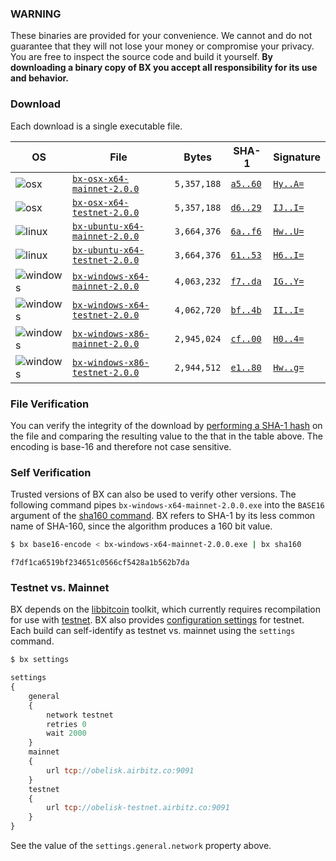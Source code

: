 ### WARNING
These binaries are provided for your convenience. We cannot and do not guarantee that they will not lose your money or compromise your privacy. You are free to inspect the source code and build it yourself. **By downloading a binary copy of BX you accept all responsibility for its use and behavior.**

### Download
Each download is a single executable file.

| OS | File | Bytes | SHA-1 | Signature |
|----|------|-------|-------|-----------|
| ![osx](https://github.com/libbitcoin/libbitcoin-explorer/wiki/osx.png)         | [`bx-osx-x64-mainnet-2.0.0`]()         | `5,357,188` | [`a5..60`](#a59227ab8b7b63a14f5faffcfd30ed30e47f0c60) | [`Hy..A=`](#HyTjsXlSGktaG2W9wbnhzdvRohZSs4kH5DP4lUqDmy2DXoLMo9P5kAVAdf54sPGmycHwVo0kevxM0pdkk6AU2XA=) |
| ![osx](https://github.com/libbitcoin/libbitcoin-explorer/wiki/osx.png)         | [`bx-osx-x64-testnet-2.0.0`]()         | `5,357,188` | [`d6..29`](#d6e1dd461cbae487642bfd610a60024b8fd01029) | [`IJ..I=`](#IJ3kpajlbWmplyxkCAXOw4iQvN9GEENMOoncA1zp/j5+dcFOW72TmcLDixEWGqovAoUXqUuB81t4ujAeZnmc4tI=) |
| ![linux](https://github.com/libbitcoin/libbitcoin-explorer/wiki/linux.png)     | [`bx-ubuntu-x64-mainnet-2.0.0`]()      | `3,664,376` | [`6a..f6`](#6ae4d2a9ce8f99a5f957bf37c6f341446bd6c1f6) | [`Hw..U=`](#Hw3UvUZChHdZNcP/NHriePf+xHUAzuApvOla6qS9LI5/I1PEGkdi/fz2NJGC5k29D0G2JPq07E8Tic1QM2Fe9IU=) |
| ![linux](https://github.com/libbitcoin/libbitcoin-explorer/wiki/linux.png)     | [`bx-ubuntu-x64-testnet-2.0.0`]()      | `3,664,376` | [`61..53`](#61a621e74a439fa52da7ae7db80dbf73f95d6e53) | [`H6..I=`](#H6XpodRpfWGVVGPf+If6q7Mx1VfG42abgfMOnHnnM8fcKiDXPoncmP9C1IKOBsfpXEoQo6s+lahJggQRRWdtpaI=) |
| ![windows](https://github.com/libbitcoin/libbitcoin-explorer/wiki/windows.png) | [`bx-windows-x64-mainnet-2.0.0`]() | `4,063,232` | [`f7..da`](#f7df1ca6519bf234651c0566cf5428a1b562b7da) | [`IG..Y=`](#IG2lZFMT3iQQzxibRj/Flxcuf2DgcgEKGyMi4gPhjg/sYhOvk9zDCZa95zBokA2jRW52v6/OeNHwRRJqk6xqxFY=) |
| ![windows](https://github.com/libbitcoin/libbitcoin-explorer/wiki/windows.png) | [`bx-windows-x64-testnet-2.0.0`]() | `4,062,720` | [`bf..4b`](#bfaf406f20c5f0ffe641646342c8a12b2c203f4b) | [`II..I=`](#IIptIvhwmfnC+3t57kw9kKpuQwxEyKEAc2v5nbCgMWT6Ni618rjzk3c5KspSmFmCc8VLJ2RP7zQD/nw/zCdTu3I=) |
| ![windows](https://github.com/libbitcoin/libbitcoin-explorer/wiki/windows.png) | [`bx-windows-x86-mainnet-2.0.0`]() | `2,945,024` | [`cf..00`](#cf43ca91dabd123048c8c1275a8f1e15443b0100) | [`H0..4=`](#H0BKoE4vkd65FPgatb5mOdO54i5VlnM8d4rbH+sjaku7KN8Rlc1Ie2zVzijt2TtcTGvYQUeK91LAHlMnS5YEAB4=) |
| ![windows](https://github.com/libbitcoin/libbitcoin-explorer/wiki/windows.png) | [`bx-windows-x86-testnet-2.0.0`]() | `2,944,512` | [`e1..80`](#e1a7a9560b089b83cdd151726436b5857798d080) | [`Hw..g=`](#HwEKQUje+F5zZuWEOZ1ylsO5xWEg5bXwjUQb/hRdVQ1KW3QPvhgyplKq/C2Ra8uSd2o/py07u1GlybNhLVAY9fg=) |

### File Verification
You can verify the integrity of the download by [performing a SHA-1 hash](http://onlinemd5.com) on the file and comparing the resulting value to the that in the table above. The encoding is base-16 and therefore not case sensitive.

### Self Verification
Trusted versions of BX can also be used to verify other versions. The following command pipes `bx-windows-x64-mainnet-2.0.0.exe` into the `BASE16` argument of the [sha160 command](bx-sha160). BX refers to SHA-1 by its less common name of SHA-160, since the algorithm produces a 160 bit value.
```sh
$ bx base16-encode < bx-windows-x64-mainnet-2.0.0.exe | bx sha160
```
```
f7df1ca6519bf234651c0566cf5428a1b562b7da
```

### Testnet vs. Mainnet
BX depends on the [libbitcoin](https://github.com/libbitcoin/libbitcoin) toolkit, which currently requires recompilation for use with [testnet](https://en.bitcoin.it/wiki/Testnet). BX also provides [configuration settings](https://github.com/libbitcoin/libbitcoin-explorer/wiki/Configuration-Settings) for testnet. Each build can self-identify as testnet vs. mainnet using the `settings` command.
```sh
$ bx settings
```
```js
settings
{
    general
    {
        network testnet
        retries 0
        wait 2000
    }
    mainnet
    {
        url tcp://obelisk.airbitz.co:9091
    }
    testnet
    {
        url tcp://obelisk-testnet.airbitz.co:9091
    }
}
```
See the value of the `settings.general.network` property above.